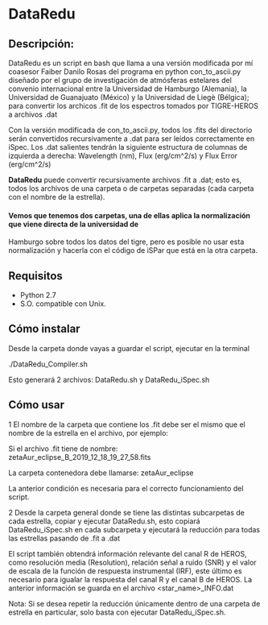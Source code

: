 # DataRedu

## Descripción: 
DataRedu es un script en bash que llama a una versión modificada por mí coasesor Faiber Danilo Rosas del programa en python 
con_to_ascii.py diseñado por el grupo de investigación de atmósferas estelares del convenio internacional 
entre la Universidad de Hamburgo (Alemania), la Universidad de Guanajuato (México) y la Universidad de Liegè 
(Bélgica); para convertir los archicos .fit de los espectros tomados por TIGRE-HEROS a archivos .dat


Con la versión modificada de con_to_ascii.py, todos los .fits del directorio serán convertidos recursivamente
 a .dat para ser leídos correctamente en iSpec. Los .dat salientes tendrán la siguiente estructura de columnas 
de izquierda a derecha: Wavelength (nm), Flux (erg/cm^2/s) y Flux Error (erg/cm^2/s)

**DataRedu** puede convertir recursivamente archivos .fit a .dat; esto es, todos los archivos de una carpeta o 
de carpetas separadas (cada carpeta con el nombre de la estrella).

#### Vemos que tenemos dos carpetas, una de ellas aplica la normalización que viene directa de la universidad de 
Hamburgo sobre todos los datos del tigre, pero es posible no usar esta normalización y hacerla con el código de iSPar
que está en la otra carpeta.

## Requisitos

* Python 2.7
* S.O. compatible con Unix.

## Cómo instalar

Desde la carpeta donde vayas a guardar el script, ejecutar en la terminal

./DataRedu_Compiler.sh

Esto generará 2 archivos: DataRedu.sh y DataRedu_iSpec.sh


## Cómo usar
1 El nombre de la carpeta que contiene los .fit debe ser el mismo que el nombre de la estrella 
en el archivo, por ejemplo:

Si el archivo .fit tiene de nombre: zetaAur_eclipse_B_2019_12_18_19_27_58.fits

La carpeta contenedora debe llamarse: zetaAur_eclipse

La anterior condición es necesaria para el correcto funcionamiento del script.

2 Desde la carpeta general donde se tiene las distintas subcarpetas de cada estrella, copiar y 
ejecutar DataRedu.sh, esto copiará DataRedu_iSpec.sh en cada subcarpeta y ejecutará la reducción para
 todas las estrellas pasando de .fit a .dat

El script también obtendrá información relevante del canal R de HEROS, como resolución media (Resolution), 
relación señal a ruido (SNR) y el valor de escala de la función de respuesta instrumental (IRF), este último 
es necesario para igualar la respuesta del canal R y el canal B de HEROS. La anterior información se guarda 
en el archivo <star_name>_INFO.dat

Nota: Si se desea repetir la reducción únicamente dentro de una carpeta de estrella en particular, solo basta con 
ejecutar DataRedu_iSpec.sh.
